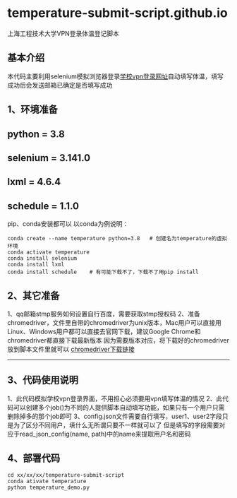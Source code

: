 # temperature-submit-script.github.io
上海工程技术大学VPN登录体温登记脚本
## 基本介绍
本代码主要利用selenium模拟浏览器登录[学校vpn登录网址](https://web-vpn.sues.edu.cn/)自动填写体温，填写成功后会发送邮箱已确定是否填写成功
## 1、环境准备
python = 3.8
---
selenium = 3.141.0
---
lxml = 4.6.4
---
schedule = 1.1.0
---

pip、conda安装都可以
以conda为例说明：
```
conda create --name temperature python=3.8   # 创建名为temperature的虚拟环境
conda activate temperature
conda install selenium
conda install lxml
conda install schedule    # 有可能下载不了，下载不了用pip install
```
## 2、其它准备
1、qq邮箱stmp服务如何设置自行百度，需要获取stmp授权码
2、准备chromedriver，文件里自带的chromedriver为unix版本，Mac用户可以直接用
Linux、Windows用户都可以直接去官网下载，建议Google Chrome和chromedriver都直接下载最新版本
因为需要版本对应，将下载好的chromedriver放到脚本文件里就可以
[chromedriver下载链接](http://npm.taobao.org/mirrors/chromedriver)

---
## 3、代码使用说明
1、此代码模拟学校vpn登录界面，不用担心必须要用vpn填写体温的情况
2、此代码可以创建多个job()为不同的人提供脚本自动填写功能，如果只有一个用户只需删除掉多的那个job即可
3、config.json文件需要自行填写，user1、user2字段只是为了区分不同用户，填什么无所谓只要不一样就可以了
但是填写的字段需要对应于read_json_config(name, path)中的name来提取用户名和密码

## 4、部署代码
```
cd xx/xx/xx/temperature-submit-script
conda ativate temperature
python temperature_demo.py
```

